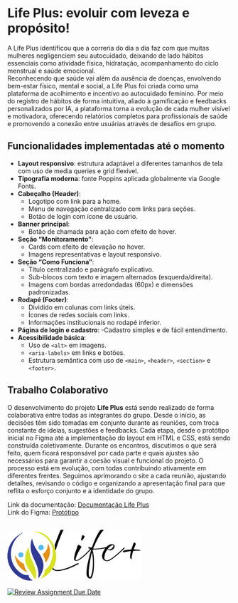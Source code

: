 <h1>Life Plus: evoluir com leveza e propósito!</h1>

A Life Plus identificou que a correria do dia a dia faz com que muitas mulheres negligenciem seu autocuidado, deixando de lado hábitos essenciais como atividade física, hidratação, acompanhamento do ciclo menstrual e saúde emocional. 
<br>Reconhecendo que saúde vai além da ausência de doenças, envolvendo bem-estar físico, mental e social, a Life Plus foi criada como uma plataforma de acolhimento e incentivo ao autocuidado feminino. Por meio do registro de hábitos de forma intuitiva, aliado à gamificação e feedbacks personalizados por IA, a plataforma torna a evolução de cada mulher visível e motivadora, oferecendo relatórios completos para profissionais de saúde e promovendo a conexão entre usuárias através de desafios em grupo.

<h2>Funcionalidades implementadas até o momento</h2>

- **Layout responsivo**: estrutura adaptável a diferentes tamanhos de tela com uso de media queries e grid flexível.
- **Tipografia moderna**: fonte Poppins aplicada globalmente via Google Fonts.
- **Cabeçalho (Header)**:
  - Logotipo com link para a home.
  - Menu de navegação centralizado com links para seções.
  - Botão de login com ícone de usuário.
- **Banner principal**:
  - Botão de chamada para ação com efeito de hover.
- **Seção “Monitoramento”**:
  - Cards com efeito de elevação no hover.
  - Imagens representativas e layout responsivo.
- **Seção “Como Funciona”**:
  - Título centralizado e parágrafo explicativo.
  - Sub-blocos com texto e imagem alternados (esquerda/direita).
  - Imagens com bordas arredondadas (60px) e dimensões padronizadas.
- **Rodapé (Footer)**:
  - Dividido em colunas com links úteis.
  - Ícones de redes sociais com links.
  - Informações institucionais no rodapé inferior.
- **Página de login e cadastro**:
  -Cadastro simples e de fácil entendimento.
- **Acessibilidade básica**:
  - Uso de `<alt>` em imagens.
  - `<aria-labels>` em links e botões.
  - Estrutura semântica com uso de `<main>`, `<header>`, `<section>` e `<footer>`.

## Trabalho Colaborativo

O desenvolvimento do projeto **Life Plus** está sendo realizado de forma colaborativa entre todas as integrantes do grupo. Desde o início, as decisões têm sido tomadas em conjunto durante as reuniões, com troca constante de ideias, sugestões e feedbacks.
Cada etapa, desde o protótipo inicial no Figma até a implementação do layout em HTML e CSS, está sendo construída coletivamente. Durante os encontros, discutimos o que será feito, quem ficará responsável por cada parte e quais ajustes são necessários para garantir a coesão visual e funcional do projeto.
O processo está em evolução, com todas contribuindo ativamente em diferentes frentes. Seguimos aprimorando o site a cada reunião, ajustando detalhes, revisando o código e organizando a apresentação final para que reflita o esforço conjunto e a identidade do grupo.


Link da documentação: [Documentação Life Plus](https://www.notion.so/1d094b73ae5080e59169c23d77f23fe7?v=1d094b73ae508078b811000c7512039a&pvs=4)<br>
Link do Figma: [Protótipo](https://www.figma.com/design/dCNEopczakwsf3lQJQwdoP/Projeto-Entreprise-Challenge?node-id=81-311&t=FyaysI9UU1LKKghw-1)

<br>![Logo da Life Plus](/assets/img/logo_readme.png)


[![Review Assignment Due Date](https://classroom.github.com/assets/deadline-readme-button-22041afd0340ce965d47ae6ef1cefeee28c7c493a6346c4f15d667ab976d596c.svg)](https://classroom.github.com/a/KkCLMwje)
